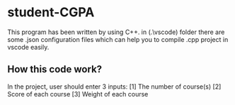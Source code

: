 # student-CGPA
This program has been written by using C++. in (.\vscode) folder there are some .json configuration files which can help you to compile .cpp project in vscode easily.

## How this code work?
In the project, user should enter 3 inputs: 
[1] The number of course(s)
[2] Score of each course
[3] Weight of each course
